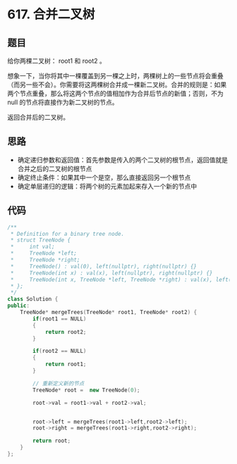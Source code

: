 # 617. 合并二叉树

## 题目
给你两棵二叉树： root1 和 root2 。

想象一下，当你将其中一棵覆盖到另一棵之上时，两棵树上的一些节点将会重叠（而另一些不会）。你需要将这两棵树合并成一棵新二叉树。合并的规则是：如果两个节点重叠，那么将这两个节点的值相加作为合并后节点的新值；否则，不为 null 的节点将直接作为新二叉树的节点。

返回合并后的二叉树。


## 思路

* 确定递归参数和返回值：首先参数是传入的两个二叉树的根节点，返回值就是合并之后的二叉树的根节点
* 确定终止条件：如果其中一个是空，那么直接返回另一个根节点
* 确定单层递归的逻辑：将两个树的元素加起来存入一个新的节点中

## 代码

```cpp
/**
 * Definition for a binary tree node.
 * struct TreeNode {
 *     int val;
 *     TreeNode *left;
 *     TreeNode *right;
 *     TreeNode() : val(0), left(nullptr), right(nullptr) {}
 *     TreeNode(int x) : val(x), left(nullptr), right(nullptr) {}
 *     TreeNode(int x, TreeNode *left, TreeNode *right) : val(x), left(left), right(right) {}
 * };
 */
class Solution {
public:
    TreeNode* mergeTrees(TreeNode* root1, TreeNode* root2) {
        if(root1 == NULL)
        {
            return root2;
        }

        if(root2 == NULL)
        {
            return root1;
        }

        // 重新定义新的节点
        TreeNode* root =  new TreeNode(0);

        root->val = root1->val + root2->val;


        root->left = mergeTrees(root1->left,root2->left);
        root->right = mergeTrees(root1->right,root2->right);

        return root;
    }
};

```

